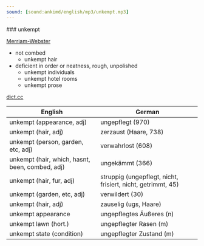 ```yaml
---
sound: [sound:ankimd/english/mp3/unkempt.mp3]
---
```


\### unkempt

[Merriam-Webster](https://www.merriam-webster.com/dictionary/unkempt)

- not combed
    - unkempt hair
- deficient in order or neatness, rough, unpolished
    - unkempt individuals
    - unkempt hotel rooms
    - unkempt prose

[dict.cc](https://www.dict.cc/unkempt)

| English        | German       |
| -------------- | ------------ |
| unkempt (appearance, adj) | ungepflegt (970) |
| unkempt (hair, adj) | zerzaust (Haare, 738) |
| unkempt (person, garden, etc, adj) | verwahrlost (608) |
| unkempt (hair, which, hasnt, been, combed, adj) | ungekämmt (366) |
| unkempt (hair, fur, adj) | struppig (ungepflegt, nicht, frisiert, nicht, getrimmt, 45) |
| unkempt (garden, etc, adj) | verwildert (30) |
| unkempt (hair, adj) | zauselig (ugs, Haare) |
| unkempt appearance | ungepflegtes Äußeres (n) |
| unkempt lawn (hort.) | ungepflegter Rasen (m) |
| unkempt state (condition) | ungepflegter Zustand (m) |
